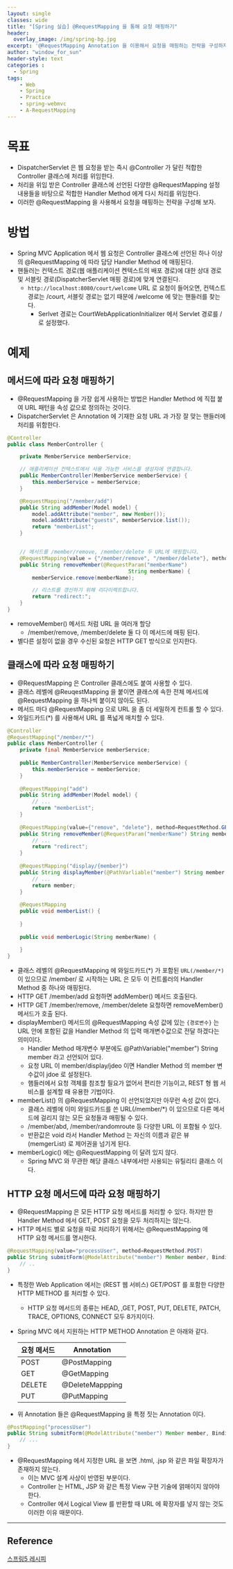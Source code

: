 ```yaml
--- 
layout: single
classes: wide
title: "[Spring 실습] @RequestMapping 을 통해 요청 매핑하기"
header:
  overlay_image: /img/spring-bg.jpg
excerpt: '@RequestMapping Annotation 을 이용해서 요청을 매핑하는 전략을 구성하자'
author: "window_for_sun"
header-style: text
categories :
  - Spring
tags:
    - Web
    - Spring
    - Practice
    - spring-webmvc
    - A-RequestMapping
---  
```


# 목표
- DispatcherServlet 은 웹 요청을 받는 즉시 @Controller 가 달린 적합한 Controller 클래스에 처리를 위임한다.
- 처리을 위임 받은 Controller 클래스에 선언된 다양한 @RequestMapping 설정 내용들을 바탕으로 적합한 Handler Method 에게 다시 처리를 위임한다.
- 이러한 @RequestMapping 을 사용해서 요청을 매핑하는 전략을 구성해 보자.

# 방법
- Spring MVC Application 에서 웹 요청은 Controller 클래스에 선언된 하나 이상의 @RequestMapping 에 따라 담당 Handler Method 에 매핑된다.
- 핸들러는 컨텍스트 경로(웹 애플리케이션 켄텍스트의 배포 경로)에 대한 상대 경로 및 서블릿 경로(DispatcherServlet 매핑 경로)에 맞게 연결된다.
	- `http://localhost:8080/court/welcome` URL 로 요청이 들어오면, 컨텍스트 경로는 /court, 서블릿 경로는 없기 때문에 /welcome 에 맞는 핸들러를 찾는다.
		- Serlvet 경로는 CourtWebApplicationInitializer 에서 Servlet 경로를 / 로 설정했다.

# 예제
## 메서드에 따라 요청 매핑하기
- @RequestMapping 을 가장 쉽게 사용하는 방법은 Handler Method 에 직접 붙여 URL 패턴을 속성 값으로 정의하는 것이다.
- DispatcherServlet 은 Annotation 에 기재한 요청 URL 과 가장 잘 맞는 핸들러에 처리를 위함한다.

```java
@Controller
public class MemberController {

    private MemberService memberService;

    // 애플리케이션 컨텍스트에서 사용 가능한 서비스를 생성자에 연결합니다.
    public MemberController(MemberService memberService) {
        this.memberService = memberService;
    }

    @RequestMapping("/member/add")
    public String addMember(Model model) {
        model.addAttribute("member", new Member());
        model.addAttribute("guests", memberService.list());
        return "memberList";
    }


    // 메서드를 /member/remove, /member/delete 두 URL에 매핑합니다.
    @RequestMapping(value = {"/member/remove", "/member/delete"}, method = RequestMethod.GET)
    public String removeMember(@RequestParam("memberName")
                                       String memberName) {
        memberService.remove(memberName);

        // 리스트를 갱신하기 위해 리다이렉트합니다.
        return "redirect:";
    }
}
```  

- removeMember() 메서드 처럼 URL 을 여러개 할당
	- /member/remove, /member/delete 둘 다 이 메서드에 매핑 된다.
- 별다른 설정이 없을 경우 수신된 요청은 HTTP GET 방식으로 인지한다.

## 클래스에 따라 요청 매핑하기
- @RequestMapping 은 Controller 클래스에도 붙여 사용할 수 있다.
- 클래스 레벨에 @ReuqestMapping 을 붙이면 클래스에 속한 전체 메서드에 @RequestMapping 을 하나씩 붙이지 않아도 된다.
- 메서드 마다 @RequestMapping 으로 URL 을 좀 더 세밀하게 컨트롤 할 수 있다.
- 와일드카드(*) 를 사용해서 URL 를 폭넓게 매치할 수 있다.

```java
@Controller
@RequestMapping("/member/*")
public class MemberController {
	private final MemberService memberService;
	
	public MemberController(MemberService memberService) {
		this.memberService = memberService;
	}
	
	@RequestMapping("add")
	public String addMember(Model model) {
		// ...
		return "memberList";
	}
	
	@RequestMapping(value={"remove", "delete"}, method=RequestMethod.GET)
	public String removeMember(@RequestParam("memberName") String memberName) {
		// ...
		return "redirect";
	}
	
	@RequestMapping("display/{member}")
	public String displayMember(@PathVarliable("member") String member, Model model) {
		// ...
		return member;
	}
	
	@RequestMapping
	public void memberList() {
	
	}
	
	public void memberLogic(String memberName) {
	
	}
}
```  

- 클래스 레벨의 @RequestMapping 에 와일드카드(*) 가 포함된 `URL(/member/*)`이 있으므로 /member/ 로 시작하는 URL 은 모두 이 컨트롤러의 Handler Method 중 하나와 매핑된다.
- HTTP GET /member/add 요청하면 addMember() 메서드 호출된다.
- HTTP GET /member/remove, /member/delete 요청하면 removeMember() 메서드가 호출 된다.
- displayMember() 메서드의 @RequestMapping 속성 값에 있는 `{경로변수}` 는 URL 안에 포함된 값을 Handler Method 의 입력 매개변수값으로 전달 하겠다는 의미이다.
	- Handler Method 매개변수 부분에도 @PathVariable("member") String member 라고 선언되어 있다.
	- 요청 URL 이 member/display/jdeo 이면 Handler Method 의 member 변수값이 jdoe 로 설정된다.
	- 햄들러에서 요청 객체를 참조할 필요가 없어서 편리한 기능이고, REST 형 웹 서비스를 설계할 때 유용한 기법이다.
- memberList() 의 @RequestMapping 이 선언되었지만 아무런 속성 값이 없다.
	- 클래스 레벨에 이미 와일드카드를 쓴 URL(/member/*) 이 있으므로 다른 메서드에 걸리지 않는 모든 요청들과 매핑될 수 있다.
	- /member/abd, /member/randomroute 등 다양한 URL 이 포함될 수 있다.
	- 반환값은 void 라서 Handler Method 는 자신의 이름과 같은 뷰 (memgerList) 로 제어권을 넘기게 된다.
- memberLogic() 에는 @RequestMapping 이 달려 있지 않다.
	- Spring MVC 와 무관한 해당 클래스 내부에서만 사용되는 유틸리티 클래스 이다.
	
## HTTP 요청 메서드에 따라 요청 매핑하기
- @RequestMapping 은 모든 HTTP 요청 메서드를 처리할 수 있다. 하지만 한 Handler Method 에서 GET, POST 요청을 모두 처리하지는 않는다.
- HTTP 메서드 별로 요청을 따로 처리하기 위해서는 @RequestMapping 에 HTTP 요청 메서드를 명시한다.

```java
@RequestMapping(value="processUser", method=RequestMethod.POST)
public String submitForm(@ModelAttribute("member") Member member, BindingResult result, Model model) {
	// ..
}
```  

- 특정한 Web Application 에서는 (REST 웹 서비스) GET/POST 를 포함한 다양한 HTTP METHOD 를 처리할 수 있다.
	- HTTP 요청 메서드의 종류는 HEAD, ,GET, POST, PUT, DELETE, PATCH, TRACE, OPTIONS, CONNECT 모두 8가지이다.
- Spring MVC 에서 지원하는 HTTP METHOD Annotation 은 아래와 같다.

	요청 메서드 | Annotation
	---|---
	POST | @PostMapping
	GET | @GetMapping
	DELETE | @DeleteMappping
	PUT | @PutMapping

- 위 Annotation 들은 @RequestMapping 을 특정 짓는 Annotation 이다.

```java
@PostMapping("processUser")
public String submitForm(@ModelAttribute("member") Member member, BindingResult result, Model model) {
	// ...
}
```  

- @RequestMapping 에서 지정한 URL 을 보면 .html, .jsp 와 같은 파일 확장자가 존재하지 않는다.
	- 이는 MVC 설계 사상이 반영된 부분이다.
	- Controller 는 HTML, JSP 와 같은 특정 View 구현 기술에 얽매이지 않아야 한다.
	- Controller 에서 Logical View 를 반환할 때 URL 에 확장자를 넣지 않는 것도 이러한 이유 때문이다.
	
---
## Reference
[스프링5 레시피](https://book.naver.com/bookdb/book_detail.nhn?bid=13911953)  
